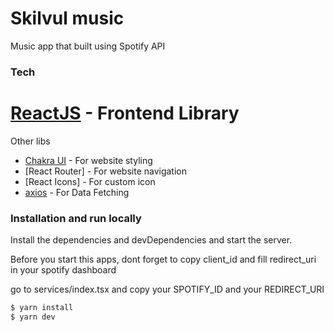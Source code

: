 # Skilvul music

Music app that built using Spotify API

### Tech

# [ReactJS] - Frontend Library

Other libs

- [Chakra UI] - For website styling
- [React Router] - For website navigation
- [React Icons] - For custom icon
- [axios] - For Data Fetching

### Installation and run locally

Install the dependencies and devDependencies and start the server.

Before you start this apps, dont forget to copy client_id and fill redirect_uri in your spotify dashboard

go to services/index.tsx
and copy your SPOTIFY_ID and your REDIRECT_URI

```sh
$ yarn install
$ yarn dev
```

[reactjs]: http://reactjs.org
[chakra ui]: https://chakra-ui.com/
[axios]: https://github.com/axios/axios
